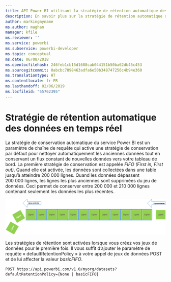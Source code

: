 ```yaml
---
title: API Power BI utilisant la stratégie de rétention automatique des données en temps réel
description: En savoir plus sur la stratégie de rétention automatique dans le service Power BI
author: markingmyname
ms.author: maghan
manager: kfile
ms.reviewer: ''
ms.service: powerbi
ms.subservice: powerbi-developer
ms.topic: conceptual
ms.date: 06/08/2018
ms.openlocfilehash: 246feb1cb15d1688cab044151b50ba62db45c453
ms.sourcegitcommit: 0abcbc7898463adfa6e50b348747256c4b94e360
ms.translationtype: HT
ms.contentlocale: fr-FR
ms.lasthandoff: 02/06/2019
ms.locfileid: "55762395"
---
```

# <a name="automatic-retention-policy-for-real-time-data"></a>Stratégie de rétention automatique des données en temps réel

La stratégie de conservation automatique du service Power BI est un paramètre de chaîne de requête qui active une stratégie de conservation par défaut pour nettoyer automatiquement les anciennes données tout en conservant un flux constant de nouvelles données vers votre tableau de bord. La première stratégie de conservation est appelée *FIFO (First in, First out)*. Quand elle est activée, les données sont collectées dans une table jusqu’à atteindre 200 000 lignes. Quand les données dépassent 200 000 lignes, les lignes les plus anciennes sont supprimées du jeu de données. Ceci permet de conserver entre 200 000 et 210 000 lignes contenant seulement les données les plus récentes.  
  
<center>

![stratégie de rétention](media/api-Automatic-retention-policy-for-real-time-data/retention-policy.png) 

</center>

Les stratégies de rétention sont activées lorsque vous créez vos jeux de données pour le première fois. Il vous suffit d’ajouter le paramètre de requête « defaultRetentionPolicy » à votre appel de jeux de données POST et de lui affecter la valeur *basicFIFO*.  
  
    POST https://api.powerbi.com/v1.0/myorg/datasets?defaultRetentionPolicy={None | basicFIFO}